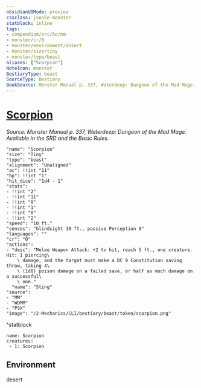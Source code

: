 ```yaml
---
obsidianUIMode: preview
cssclass: json5e-monster
statblock: inline
tags:
- compendium/src/5e/mm
- monster/cr/0
- monster/environment/desert
- monster/size/tiny
- monster/type/beast
aliases: ["Scorpion"]
NoteIcon: monster
BestiaryType: beast
SourceType: Bestiary
BookSource: Monster Manual p. 337, Waterdeep: Dungeon of the Mad Mage. Available in the SRD and the Basic Rules.
---
```

# [Scorpion](2-Mechanics/CLI/bestiary/beast/scorpion.md)
*Source: Monster Manual p. 337, Waterdeep: Dungeon of the Mad Mage. Available in the SRD and the Basic Rules.*  

```statblock
"name": "Scorpion"
"size": "Tiny"
"type": "beast"
"alignment": "Unaligned"
"ac": !!int "11"
"hp": !!int "1"
"hit_dice": "1d4 - 1"
"stats":
- !!int "2"
- !!int "11"
- !!int "8"
- !!int "1"
- !!int "8"
- !!int "2"
"speed": "10 ft."
"senses": "blindsight 10 ft., passive Perception 9"
"languages": ""
"cr": "0"
"actions":
- "desc": "Melee Weapon Attack: +2 to hit, reach 5 ft., one creature. Hit: 1 piercing\
    \ damage, and the target must make a DC 9 Constitution saving throw, taking 4\
    \ (1d8) poison damage on a failed save, or half as much damage on a successful\
    \ one."
  "name": "Sting"
"source":
- "MM"
- "WDMM"
- "PSX"
"image": "/2-Mechanics/CLI/bestiary/beast/token/scorpion.png"
```
^statblock

```encounter-table
name: Scorpion
creatures:
 - 1: Scorpion
```

## Environment

desert